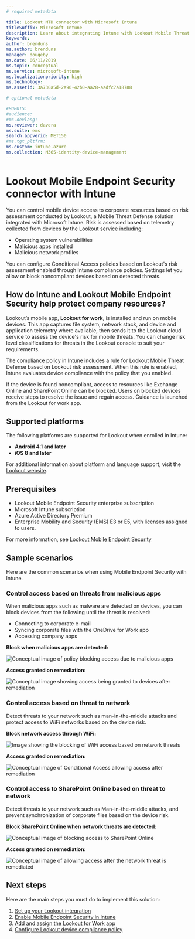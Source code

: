 ```yaml
---
# required metadata

title: Lookout MTD connector with Microsoft Intune
titleSuffix: Microsoft Intune
description: Learn about integrating Intune with Lookout Mobile Threat Defense (MTD) to control mobile device access to your corporate resources.
keywords:
author: brenduns
ms.author: brenduns
manager: dougeby
ms.date: 06/11/2019
ms.topic: conceptual
ms.service: microsoft-intune
ms.localizationpriority: high
ms.technology:
ms.assetid: 3a730a5d-2a90-42b0-aa28-aadfc7a18788

# optional metadata

#ROBOTS:
#audience:
#ms.devlang:
ms.reviewer: davera
ms.suite: ems
search.appverid: MET150
#ms.tgt_pltfrm:
ms.custom: intune-azure
ms.collection: M365-identity-device-management
---
```


# Lookout Mobile Endpoint Security connector with Intune

You can control mobile device access to corporate resources based on risk assessment conducted by Lookout, a Mobile Threat Defense solution integrated with Microsoft Intune. Risk is assessed based on telemetry collected from devices by the Lookout service including:
- Operating system vulnerabilities
- Malicious apps installed
- Malicious network profiles

You can configure Conditional Access policies based on Lookout's risk assessment enabled through Intune compliance policies. Settings let you allow or block noncompliant devices based on detected threats.

## How do Intune and Lookout Mobile Endpoint Security help protect company resources?
Lookout’s mobile app, **Lookout for work**, is installed and run on mobile devices. This app captures file system, network stack, and device and application telemetry where available, then sends it to the Lookout cloud service to assess the device's risk for mobile threats. You can change risk level classifications for threats in the Lookout console to suit your requirements.  

The compliance policy in Intune includes a rule for Lookout Mobile Threat Defense based on Lookout risk assessment. When this rule is enabled, Intune evaluates device compliance with the policy that you enabled.

If the device is found noncompliant, access to resources like Exchange Online and SharePoint Online can be blocked. Users on blocked devices receive steps to resolve the issue and regain access. Guidance is launched from the Lookout for work app.

## Supported platforms  
The following platforms are supported for Lookout when enrolled in Intune:
* **Android 4.1 and later**  
* **iOS 8 and later**  

For additional information about platform and language support, visit the [Lookout website](https://personal.support.lookout.com/hc/articles/114094140253).  

## Prerequisites
* Lookout Mobile Endpoint Security enterprise subscription  
* Microsoft Intune subscription
* Azure Active Directory Premium
* Enterprise Mobility and Security (EMS) E3 or E5, with licenses assigned to users.  

For more information, see [Lookout Mobile Endpoint Security](https://www.lookout.com/products/mobile-endpoint-security)

## Sample scenarios

Here are the common scenarios when using Mobile Endpoint Security with Intune.

### Control access based on threats from malicious apps
When malicious apps such as malware are detected on devices, you can block devices from the following until the threat is resolved:
* Connecting to corporate e-mail
* Syncing corporate files with the OneDrive for Work app
* Accessing company apps

**Block when malicious apps are detected:**

![Conceptual image of policy blocking access due to malicious apps](./media/lookout-mobile-threat-defense-connector/malicious-apps-blocked.png)

**Access granted on remediation:**

![Conceptual image showing access being granted to devices after remediation](./media/lookout-mobile-threat-defense-connector/malicious-apps-unblocked.png)

### Control access based on threat to network
Detect threats to your network such as man-in-the-middle attacks and protect access to WiFi networks based on the device risk.

**Block network access through WiFi:**

![Image showing the blocking of WiFi access based on network threats](./media/lookout-mobile-threat-defense-connector/network-wifi-blocked.png)

**Access granted on remediation:**

![Conceptual image of Conditional Access allowing access after remediation](./media/lookout-mobile-threat-defense-connector/network-wifi-unblocked.png)
### Control access to SharePoint Online based on threat to network

Detect threats to your network such as Man-in-the-middle attacks, and prevent synchronization of corporate files based on the device risk.

**Block SharePoint Online when network threats are detected:**

![Conceptual image of blocking access to SharePoint Online](./media/lookout-mobile-threat-defense-connector/network-spo-blocked.png)


**Access granted on remediation:**

![Conceptual image of allowing access after the network threat is remediated](./media/lookout-mobile-threat-defense-connector/network-spo-unblocked.png)

## Next steps
Here are the main steps you must do to implement this solution:
1. [Set up your Lookout integration](lookout-mtd-connector-integration.md)
2. [Enable Mobile Endpoint Security in Intune](mtd-connector-enable.md)
3. [Add and assign the Lookout for Work app](mtd-apps-ios-app-configuration-policy-add-assign.md)
4. [Configure Lookout device compliance policy](mtd-device-compliance-policy-create.md)
